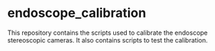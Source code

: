 # endoscope_calibration
This repository contains the scripts used to calibrate the endoscope stereoscopic cameras. It also contains scripts to test the calibration.
